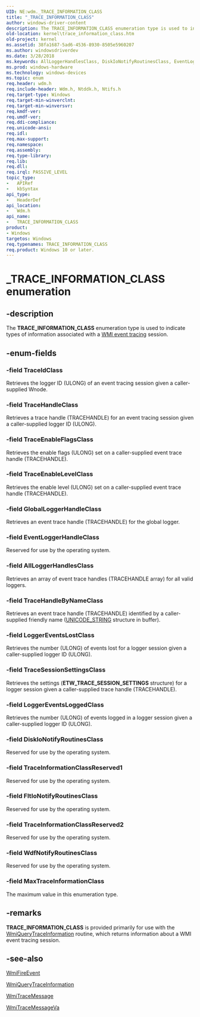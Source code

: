 ```yaml
---
UID: NE:wdm._TRACE_INFORMATION_CLASS
title: "_TRACE_INFORMATION_CLASS"
author: windows-driver-content
description: The TRACE_INFORMATION_CLASS enumeration type is used to indicate types of information associated with a WMI event tracing session.
old-location: kernel\trace_information_class.htm
old-project: kernel
ms.assetid: 38fa1687-5ad6-4536-8930-8505e5960207
ms.author: windowsdriverdev
ms.date: 3/28/2018
ms.keywords: AllLoggerHandlesClass, DiskIoNotifyRoutinesClass, EventLoggerHandleClass, FltIoNotifyRoutinesClass, GlobalLoggerHandleClass, LoggerEventsLoggedClass, LoggerEventsLostClass, MaxTraceInformationClass, TRACE_INFORMATION_CLASS, TRACE_INFORMATION_CLASS enumeration [Kernel-Mode Driver Architecture], TraceEnableFlagsClass, TraceEnableLevelClass, TraceHandleByNameClass, TraceHandleClass, TraceIdClass, TraceInformationClassReserved1, TraceInformationClassReserved2, TraceSessionSettingsClass, WdfNotifyRoutinesClass, _TRACE_INFORMATION_CLASS, kernel.trace_information_class, sysenum_a5da840d-6bda-44cb-81b3-905ece3356cd.xml, wdm/AllLoggerHandlesClass, wdm/DiskIoNotifyRoutinesClass, wdm/EventLoggerHandleClass, wdm/FltIoNotifyRoutinesClass, wdm/GlobalLoggerHandleClass, wdm/LoggerEventsLoggedClass, wdm/LoggerEventsLostClass, wdm/MaxTraceInformationClass, wdm/TRACE_INFORMATION_CLASS, wdm/TraceEnableFlagsClass, wdm/TraceEnableLevelClass, wdm/TraceHandleByNameClass, wdm/TraceHandleClass, wdm/TraceIdClass, wdm/TraceInformationClassReserved1, wdm/TraceInformationClassReserved2, wdm/TraceSessionSettingsClass, wdm/WdfNotifyRoutinesClass
ms.prod: windows-hardware
ms.technology: windows-devices
ms.topic: enum
req.header: wdm.h
req.include-header: Wdm.h, Ntddk.h, Ntifs.h
req.target-type: Windows
req.target-min-winverclnt: 
req.target-min-winversvr: 
req.kmdf-ver: 
req.umdf-ver: 
req.ddi-compliance: 
req.unicode-ansi: 
req.idl: 
req.max-support: 
req.namespace: 
req.assembly: 
req.type-library: 
req.lib: 
req.dll: 
req.irql: PASSIVE_LEVEL
topic_type:
-	APIRef
-	kbSyntax
api_type:
-	HeaderDef
api_location:
-	Wdm.h
api_name:
-	TRACE_INFORMATION_CLASS
product:
- Windows
targetos: Windows
req.typenames: TRACE_INFORMATION_CLASS
req.product: Windows 10 or later.
---
```


# _TRACE_INFORMATION_CLASS enumeration


## -description


The <b>TRACE_INFORMATION_CLASS</b> enumeration type is used to indicate types of information associated with a <a href="https://msdn.microsoft.com/library/windows/hardware/ff566350">WMI event tracing</a> session.


## -enum-fields




### -field TraceIdClass

Retrieves the logger ID (ULONG) of an event tracing session given a caller-supplied Wnode.


### -field TraceHandleClass

Retrieves a trace handle (TRACEHANDLE) for an event tracing session given a caller-supplied logger ID (ULONG).


### -field TraceEnableFlagsClass

Retrieves the enable flags (ULONG) set on a caller-supplied event trace handle (TRACEHANDLE).


### -field TraceEnableLevelClass

Retrieves the enable level (ULONG) set on a caller-supplied event trace handle (TRACEHANDLE).


### -field GlobalLoggerHandleClass

Retrieves an event trace handle (TRACEHANDLE) for the global logger.


### -field EventLoggerHandleClass

Reserved for use by the operating system.


### -field AllLoggerHandlesClass

Retrieves an array of event trace handles (TRACEHANDLE array) for all valid loggers.


### -field TraceHandleByNameClass

Retrieves an event trace handle (TRACEHANDLE) identified by a caller-supplied friendly name (<a href="https://msdn.microsoft.com/library/windows/hardware/ff564879">UNICODE_STRING</a> structure in buffer).


### -field LoggerEventsLostClass

Retrieves the number (ULONG) of events lost for a logger session given a caller-supplied logger ID (ULONG).


### -field TraceSessionSettingsClass

Retrieves the settings (<b>ETW_TRACE_SESSION_SETTINGS</b> structure) for a logger session given a caller-supplied trace handle (TRACEHANDLE).


### -field LoggerEventsLoggedClass

Retrieves the number (ULONG) of events logged in a logger session given a caller-supplied logger ID (ULONG).


### -field DiskIoNotifyRoutinesClass

Reserved for use by the operating system.


### -field TraceInformationClassReserved1

Reserved for use by the operating system.


### -field FltIoNotifyRoutinesClass

Reserved for use by the operating system.


### -field TraceInformationClassReserved2

Reserved for use by the operating system.


### -field WdfNotifyRoutinesClass

Reserved for use by the operating system.


### -field MaxTraceInformationClass

The maximum value in this enumeration type.


## -remarks



<b>TRACE_INFORMATION_CLASS</b> is provided primarily for use with the <a href="https://msdn.microsoft.com/library/windows/hardware/ff565820">WmiQueryTraceInformation</a> routine, which returns information about a WMI event tracing session.




## -see-also




<a href="https://msdn.microsoft.com/library/windows/hardware/ff565807">WmiFireEvent</a>



<a href="https://msdn.microsoft.com/library/windows/hardware/ff565820">WmiQueryTraceInformation</a>



<a href="https://msdn.microsoft.com/library/windows/hardware/ff565836">WmiTraceMessage</a>



<a href="https://msdn.microsoft.com/library/windows/hardware/ff566340">WmiTraceMessageVa</a>
 

 

